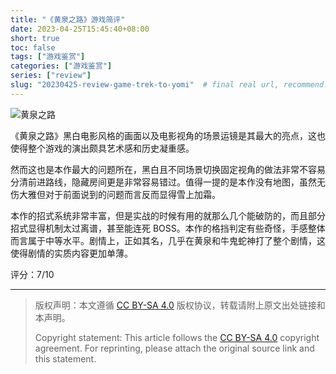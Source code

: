 ```yaml
---
title: "《黄泉之路》游戏简评"
date: 2023-04-25T15:45:40+08:00
short: true
toc: false
tags: ["游戏鉴赏"]
categories: ["游戏鉴赏"]
series: ["review"]
slug: "20230425-review-game-trek-to-yomi"  # final real url, recommend: start by date, follow lower case words with hyphen splitter. E.g., `20230316-text-title`
---
```


![黄泉之路](/img/posts/20230425-tty.jpg "黄泉之路")

《黄泉之路》黑白电影风格的画面以及电影视角的场景运镜是其最大的亮点，这也使得整个游戏的演出颇具艺术感和历史凝重感。

然而这也是本作最大的问题所在，黑白且不同场景切换固定视角的做法非常不容易分清前进路线，隐藏房间更是非常容易错过。值得一提的是本作没有地图，虽然无伤大雅但对于前面说到的问题而言反而显得雪上加霜。

本作的招式系统非常丰富，但是实战的时候有用的就那么几个能破防的，而且部分招式显得机制太过离谱，甚至能连死 BOSS。本作的格挡判定有些奇怪，手感整体而言属于中等水平。剧情上，正如其名，几乎在黄泉和牛鬼蛇神打了整个剧情，这使得剧情的实质内容更加单薄。

评分：7/10

---

> 版权声明：本文遵循 [CC BY-SA 4.0](https://creativecommons.org/licenses/by-sa/4.0/deed.zh) 版权协议，转载请附上原文出处链接和本声明。
>
> Copyright statement: This article follows the [CC BY-SA 4.0](https://creativecommons.org/licenses/by-sa/4.0/deed.en) copyright agreement. For reprinting, please attach the original source link and this statement.
